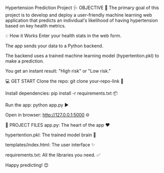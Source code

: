Hypertension Prediction Project 🩺
OBJECTIVE 🎯
The primary goal of this project is to develop and deploy a user-friendly machine learning web application that predicts an individual's likelihood of having hypertension based on key health metrics.

💡 How it Works
Enter your health stats in the web form.

The app sends your data to a Python backend.

The backend uses a trained machine learning model (hypertention.pkl) to make a prediction.

You get an instant result: "High risk" or "Low risk."

💻 GET START
Clone the repo: git clone your-repo-link 🔗

Install dependencies: pip install -r requirements.txt 📦

Run the app: python app.py ▶️

Open in browser: http://127.0.0.1:5000 🌐

📁 PROJECT FILES
app.py: The heart of the app ❤️

hypertention.pkl: The trained model brain 🧠

templates/index.html: The user interface ✨

requirements.txt: All the libraries you need. ✅

Happy predicting! 😊
